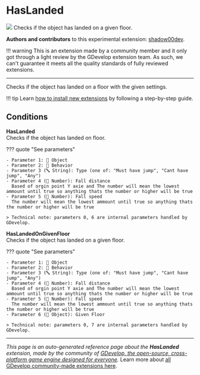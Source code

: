 # HasLanded

<img src="https://resources.gdevelop-app.com/assets/Icons/gnome.svg" class="extension-icon"></img>
Checks if the object has landed on a given floor.

**Authors and contributors** to this experimental extension: [shadow00dev](https://gd.games/shadow00dev).

!!! warning
    This is an extension made by a community member and it only got through a
    light review by the GDevelop extension team. As such, we can't guarantee it
    meets all the quality standards of fully reviewed extensions.

---

Checks if the object has landed on a floor with the given settings.

!!! tip
    Learn [how to install new extensions](/gdevelop5/extensions/search) by following a step-by-step guide.

## Conditions

**HasLanded**  
Checks if the object has landed on floor.

??? quote "See parameters"

    - Parameter 1: 👾 Object
    - Parameter 2: 🧩 Behavior
    - Parameter 3 (🔤 String): Type (one of: "Must have jump", "Cant have jump", "Any")
    - Parameter 4 (🔢 Number): Fall distance
      Based of orgin point Y axie and The number will mean the lowest ammount until true so anything thats the number or higher will be true
    - Parameter 5 (🔢 Number): Fall speed
      The number will mean the lowest ammount until true so anything thats the number or higher will be true

    > Technical note: parameters 0, 6 are internal parameters handled by GDevelop.

**HasLandedOnGivenFloor**  
Checks if the object has landed on a given floor.

??? quote "See parameters"

    - Parameter 1: 👾 Object
    - Parameter 2: 🧩 Behavior
    - Parameter 3 (🔤 String): Type (one of: "Must have jump", "Cant have jump", "Any")
    - Parameter 4 (🔢 Number): Fall distance
      Based of orgin point Y axie and The number will mean the lowest ammount until true so anything thats the number or higher will be true
    - Parameter 5 (🔢 Number): Fall speed
      The number will mean the lowest ammount until true so anything thats the number or higher will be true
    - Parameter 6 (👾 Object): Given Floor

    > Technical note: parameters 0, 7 are internal parameters handled by GDevelop.




---

*This page is an auto-generated reference page about the **HasLanded** extension, made by the community of [GDevelop, the open-source, cross-platform game engine designed for everyone](https://gdevelop.io/).* Learn more about [all GDevelop community-made extensions here](/gdevelop5/extensions).